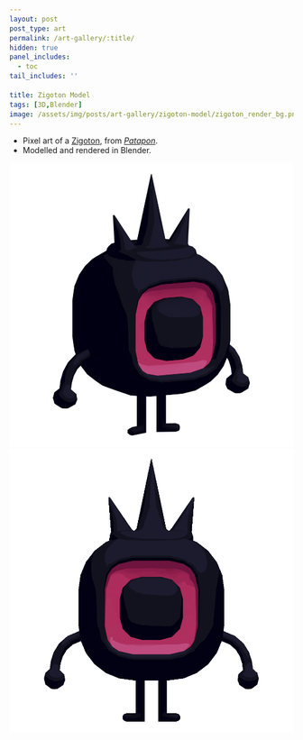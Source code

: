 ```yaml
---
layout: post
post_type: art
permalink: /art-gallery/:title/
hidden: true
panel_includes:
  - toc
tail_includes: ''

title: Zigoton Model
tags: [3D,Blender]
image: /assets/img/posts/art-gallery/zigoton-model/zigoton_render_bg.png
---
```


* Pixel art of a [Zigoton](https://patapon.fandom.com/wiki/Zigotons), from [*Patapon*](https://en.wikipedia.org/wiki/Patapon). <br>
* Modelled and rendered in Blender.

![](/assets/img/posts/art-gallery/zigoton-model/zigoton_render.png)
![](/assets/img/posts/art-gallery/zigoton-model/zigoton_render_turntable.gif)